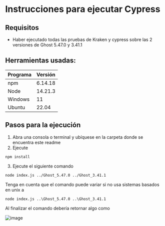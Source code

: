 # Instrucciones para ejecutar Cypress

## Requisitos

* Haber ejecutado todas las pruebas de Kraken y cypress sobre las 2 versiones de Ghost 5.47.0 y 3.41.1

## Herramientas usadas:
| Programa                        | Versión            |
| ------------------------------- | ------------------ |
| npm                             | 6.14.18            |
| Node                            | 14.21.3            |
| Windows                         | 11                 |
| Ubuntu                          | 22.04              |

## Pasos para la ejecución
1. Abra una consola o terminal y ubíquese en la carpeta donde se encuentra este readme
2. Ejecute 
```shell
npm install
```
3. Ejecute el siguiente comando
```shell
node index.js ../Ghost_5.47.0 ../Ghost_3.41.1
```
Tenga en cuenta que el comando puede variar si no usa sistemas basados en unix a

```shell
node index.js ..\Ghost_5.47.0 ..\Ghost_3.41.1
```

Al finalizar el comando debería retornar algo como

![image](https://github.com/obuitrago-uniandes/ghost-e2e/assets/124005780/ae8da6a6-8dff-4253-8f89-ce4e0200a192)
